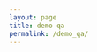 ```yaml
---
layout: page
title: demo qa
permalink: /demo_qa/
---
```


<script
type="module"
src="https://gradio.s3-us-west-2.amazonaws.com/3.39.0/gradio.js"></script>

<gradio-app src="https://osiria-deberta-italian-question-answering.hf.space"></gradio-app>
